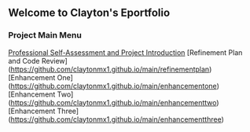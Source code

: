 ## Welcome to Clayton's Eportfolio

### Project Main Menu

[Professional Self-Assessment and Project Introduction](https://github.com/claytonmx1.github.io/main/assesment)
[Refinement Plan and Code Review]
(https://github.com/claytonmx1.github.io/main/refinementplan)
[Enhancement One]
(https://github.com/claytonmx1.github.io/main/enhancementone)
[Enhancement Two]
(https://github.com/claytonmx1.github.io/main/enhancementtwo)
[Enhancement Three]
(https://github.com/claytonmx1.github.io/main/enhancementthree)
